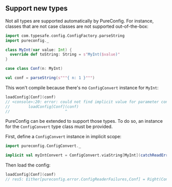 ## Support new types

Not all types are supported automatically by PureConfig. For instance, classes
that are not case classes are not supported out-of-the-box:

```scala
import com.typesafe.config.ConfigFactory.parseString
import pureconfig._

class MyInt(var value: Int) {
  override def toString: String = s"MyInt($value)"
}

case class Conf(n: MyInt)

val conf = parseString(s"""{ n: 1 }""")
```

This won't compile because there's no `ConfigConvert` instance for `MyInt`:
```scala
loadConfig[Conf](conf)
// <console>:20: error: could not find implicit value for parameter conv: pureconfig.ConfigReader[Conf]
//        loadConfig[Conf](conf)
//                        ^
```

PureConfig can be extended to support those types. To do so, an instance for the
`ConfigConvert` type class must be provided.

First, define a `ConfigConvert` instance in implicit scope:

```scala
import pureconfig.ConfigConvert._

implicit val myIntConvert = ConfigConvert.viaString[MyInt](catchReadError(s => new MyInt(s.toInt)), n => n.value.toString)
```

Then load the config:
```scala
loadConfig[Conf](conf)
// res5: Either[pureconfig.error.ConfigReaderFailures,Conf] = Right(Conf(MyInt(1)))
```
